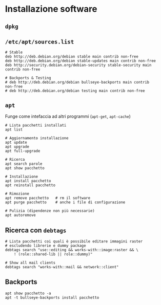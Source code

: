 # Installazione software

## `dpkg`


## `/etc/apt/sources.list`

```
# Stable
deb http://deb.debian.org/debian stable main contrib non-free
deb http://deb.debian.org/debian stable-updates main contrib non-free
deb http://security.debian.org/debian-security stable-security main contrib non-free

# Backports & Testing
# deb http://deb.debian.org/debian bullseye-backports main contrib non-free
# deb http://deb.debian.org/debian testing main contrib non-free
```

## `apt`
Funge come intefaccia ad altri programmi (`apt-get`, `apt-cache`) 

```
# Lista pacchetti installati
apt list

# Aggiornamento installazione
apt update
apt upgrade
apt full-upgrade

# Ricerca
apt search parole
apt show pacchetto

# Installazione
apt install pacchetto
apt reinstall pacchetto

# Rimozione
apt remove pacchetto   # rm il software
apt purge pacchetto    # anche i file di configurazione

# Pulizia (dipendenze non più necessarie)
apt autoremove
```

## Ricerca con `debtags`

```
# Lista pacchetti coi quali è possibile editare immagini raster
# escludendo librerie e dummy package
debtags search "use::editing && works-with::image:raster && \
	! (role::shared-lib || role::dummy)"

# Show all mail clients
debtags search "works-with::mail && network::client"
```


## Backports

```
apt show pacchetto -a
apt -t bullseye-backports install pacchetto
```

